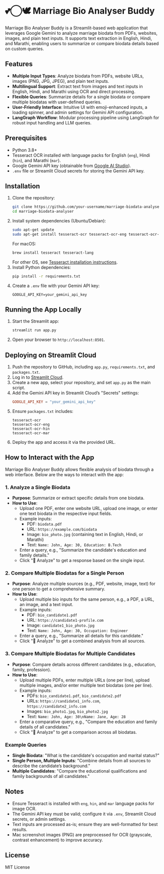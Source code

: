 # 💕⃝🕊️ Marriage Bio Analyser Buddy

Marriage Bio Analyser Buddy is a Streamlit-based web application that leverages Google Gemini to analyze marriage biodata from PDFs, websites, images, and plain text inputs. It supports text extraction in English, Hindi, and Marathi, enabling users to summarize or compare biodata details based on custom queries.

## Features
- **Multiple Input Types**: Analyze biodata from PDFs, website URLs, images (PNG, JPG, JPEG), and plain text inputs.
- **Multilingual Support**: Extract text from images and text inputs in English, Hindi, and Marathi using OCR and direct processing.
- **Flexible Queries**: Summarize details for a single biodata or compare multiple biodatas with user-defined queries.
- **User-Friendly Interface**: Intuitive UI with emoji-enhanced inputs, a loading spinner, and admin settings for Gemini API configuration.
- **LangGraph Workflow**: Modular processing pipeline using LangGraph for robust input handling and LLM queries.

## Prerequisites
- Python 3.8+
- Tesseract OCR installed with language packs for English (`eng`), Hindi (`hin`), and Marathi (`mar`).
- Google Gemini API key (obtainable from [Google AI Studio](https://aistudio.google.com/)).
- `.env` file or Streamlit Cloud secrets for storing the Gemini API key.

## Installation
1. Clone the repository:
   ```bash
   git clone https://github.com/your-username/marriage-biodata-analyser.git
   cd marriage-biodata-analyser
   ```
2. Install system dependencies (Ubuntu/Debian):
   ```bash
   sudo apt-get update
   sudo apt-get install tesseract-ocr tesseract-ocr-eng tesseract-ocr-hin tesseract-ocr-mar
   ```
   For macOS:
   ```bash
   brew install tesseract tesseract-lang
   ```
   For other OS, see [Tesseract installation instructions](https://github.com/tesseract-ocr/tesseract/wiki).
3. Install Python dependencies:
   ```bash
   pip install -r requirements.txt
   ```
4. Create a `.env` file with your Gemini API key:
   ```env
   GOOGLE_API_KEY=your_gemini_api_key
   ```

## Running the App Locally
1. Start the Streamlit app:
   ```bash
   streamlit run app.py
   ```
2. Open your browser to `http://localhost:8501`.

## Deploying on Streamlit Cloud
1. Push the repository to GitHub, including `app.py`, `requirements.txt`, and `packages.txt`.
2. Log in to [Streamlit Cloud](https://share.streamlit.io/).
3. Create a new app, select your repository, and set `app.py` as the main script.
4. Add the Gemini API key in Streamlit Cloud’s "Secrets" settings:
   ```toml
   GOOGLE_API_KEY = "your_gemini_api_key"
   ```
5. Ensure `packages.txt` includes:
   ```
   tesseract-ocr
   tesseract-ocr-eng
   tesseract-ocr-hin
   tesseract-ocr-mar
   ```
6. Deploy the app and access it via the provided URL.

## How to Interact with the App
Marriage Bio Analyser Buddy allows flexible analysis of biodata through a web interface. Below are the ways to interact with the app:

### 1. **Analyze a Single Biodata**
- **Purpose**: Summarize or extract specific details from one biodata.
- **How to Use**:
  - Upload one PDF, enter one website URL, upload one image, or enter one text biodata in the respective input fields.
  - Example inputs:
    - PDF: `biodata.pdf`
    - URL: `https://example.com/biodata`
    - Image: `bio_photo.jpg` (containing text in English, Hindi, or Marathi)
    - Text: `Name: John, Age: 30, Education: B.Tech`
  - Enter a query, e.g., "Summarize the candidate's education and family details."
  - Click "🚀 Analyze" to get a response based on the single input.

### 2. **Compare Multiple Biodatas for a Single Person**
- **Purpose**: Analyze multiple sources (e.g., PDF, website, image, text) for one person to get a comprehensive summary.
- **How to Use**:
  - Upload multiple bio inputs for the same person, e.g., a PDF, a URL, an image, and a text input.
  - Example inputs:
    - PDF: `bio_candidate1.pdf`
    - URL: `https://candidate1-profile.com`
    - Image: `candidate1_bio_photo.jpg`
    - Text: `Name: John, Age: 30, Occupation: Engineer`
  - Enter a query, e.g., "Summarize all details for this candidate."
  - Click "🚀 Analyze" to get a combined analysis from all sources.

### 3. **Compare Multiple Biodatas for Multiple Candidates**
- **Purpose**: Compare details across different candidates (e.g., education, family, profession).
- **How to Use**:
  - Upload multiple PDFs, enter multiple URLs (one per line), upload multiple images, and/or enter multiple text biodatas (one per line).
  - Example inputs:
    - PDFs: `bio_candidate1.pdf`, `bio_candidate2.pdf`
    - URLs: `https://candidate1_info.com`, `https://candidate2_info.com`
    - Images: `bio_photo1.jpg`, `bio_photo2.jpg`
    - Text: `Name: John, Age: 30\nName: Jane, Age: 28`
  - Enter a comparative query, e.g., "Compare the education and family details of all candidates."
  - Click "🚀 Analyze" to get a comparison across all biodatas.

### Example Queries
- **Single Biodata**: "What is the candidate's occupation and marital status?"
- **Single Person, Multiple Inputs**: "Combine details from all sources to describe the candidate’s background."
- **Multiple Candidates**: "Compare the educational qualifications and family backgrounds of all candidates."

## Notes
- Ensure Tesseract is installed with `eng`, `hin`, and `mar` language packs for image OCR.
- The Gemini API key must be valid; configure it via `.env`, Streamlit Cloud secrets, or admin settings.
- Text inputs are processed as-is; ensure they are well-formatted for best results.
- Mac screenshot images (PNG) are preprocessed for OCR (grayscale, contrast enhancement) to improve accuracy.

## License
MIT License
